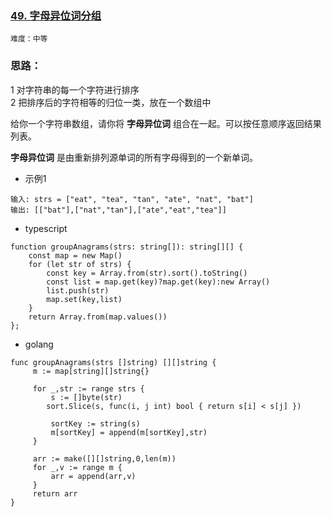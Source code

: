 ### **[49. 字母异位词分组](https://leetcode.cn/problems/group-anagrams/)**

`难度：中等`  

### 思路：
1 对字符串的每一个字符进行排序  
2 把排序后的字符相等的归位一类，放在一个数组中  

给你一个字符串数组，请你将 **字母异位词** 组合在一起。可以按任意顺序返回结果列表。

**字母异位词** 是由重新排列源单词的所有字母得到的一个新单词。

- 示例1

```tsx
输入: strs = ["eat", "tea", "tan", "ate", "nat", "bat"]
输出: [["bat"],["nat","tan"],["ate","eat","tea"]]
```

- typescript

```tsx
function groupAnagrams(strs: string[]): string[][] {
    const map = new Map()
    for (let str of strs) {
        const key = Array.from(str).sort().toString()
        const list = map.get(key)?map.get(key):new Array()
        list.push(str)
        map.set(key,list)
    }
    return Array.from(map.values())
};
```

- golang

```tsx
func groupAnagrams(strs []string) [][]string {
     m := map[string][]string{}   

     for _,str := range strs {
         s := []byte(str)
        sort.Slice(s, func(i, j int) bool { return s[i] < s[j] })

         sortKey := string(s)
         m[sortKey] = append(m[sortKey],str)
     }   

     arr := make([][]string,0,len(m))
     for _,v := range m {
         arr = append(arr,v)
     }
     return arr
}
```